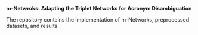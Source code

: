**m-Netwroks: Adapting the Triplet Networks for Acronym Disambiguation**


The repository contains the implementation of m-Networks, preprocessed datasets, and results.